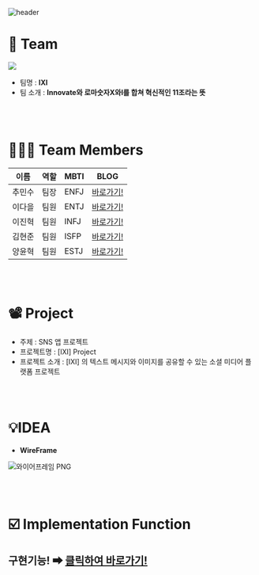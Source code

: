 ![header](https://capsule-render.vercel.app/api?type=waving&color=0:f43b47,100:453a94&height=290&section=header&text=[%20IXI%20]&fontColor=ffffff&fontSize=50&animation=blink&fontAlignY=34&desc=내일배움캠프%20TEAM%2011조입니다!&descAlignY=50)


# 👾 Team

<img src = "https://github.com/SoftyChoo/nbCamp_week4_assignment/assets/132810978/b634d538-6104-4045-b235-93c762704fdb" align = "left"><br/>
- 팀명 :  **IXI**
- 팀 소개 : **Innovate와 로마숫자X와I를 합쳐 혁신적인 11조라는 뜻**<br/><br/>
<br/><br/>

# 🙆🏻‍♂️ Team Members

| 이름   | 역할 | MBTI        | BLOG                                        |
| ------ | ---- | ----------- | ------------------------------------------- |
| 추민수 | 팀장 | ENFJ        | [바로가기!](softychoo.github.io)            |
| 이다을 | 팀원 | ENTJ        | [바로가기!]([https://velog.io/@thundevistan](https://velog.io/@ouowinnie)) |
| 이진혁 | 팀원 | INFJ        | [바로가기!]([https://velog.io/@minjii](https://velog.io/@jh4016))   |
| 김현준 | 팀원 | ISFP        | [바로가기!]([https://velog.io/@hyunjun6133](https://velog.io/@boomshh))  |
| 양윤혁 | 팀원 | ESTJ        | [바로가기!]([https://velog.io/@playerkr](https://yangdriod.tistory.com/))  |

<br/><br/>

# 📽️ Project

- 주제 : SNS 앱 프로젝트
- 프로젝트명 : [IXI] Project
- 프로젝트 소개 : [IXI] 의 텍스트 메시지와 이미지를 공유할 수 있는 소셜 미디어 플랫폼 프로젝트

<br/><br/>

# 💡IDEA

- **WireFrame**

![와이어프레임 PNG](https://github.com/SoftyChoo/nbCamp_week4_assignment/assets/132810978/247b0123-876a-4d74-b597-72c9034e80b8)

<br/><br/>

# ☑️ Implementation Function

## 구현기능! ➡ [클릭하여 바로가기!](https://softychoo.github.io/projects/2023-08-18-IXI/)
